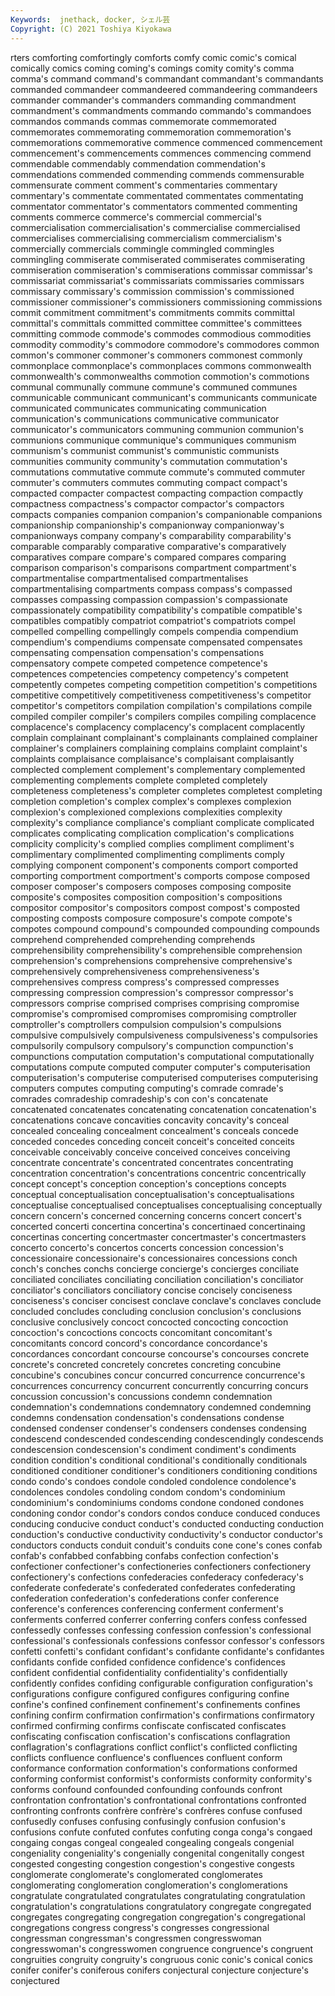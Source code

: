 ```yaml
---
Keywords:  jnethack, docker, シェル芸
Copyright: (C) 2021 Toshiya Kiyokawa
---
```

rters comforting comfortingly comforts comfy comic comic's comical
comically comics coming coming's comings comity comity's comma comma's command
command's commandant commandant's commandants commanded commandeer commandeered commandeering commandeers commander
commander's commanders commanding commandment commandment's commandments commando commando's commandoes commandos
commands commas commemorate commemorated commemorates commemorating commemoration commemoration's commemorations commemorative
commence commenced commencement commencement's commencements commences commencing commend commendable commendably
commendation commendation's commendations commended commending commends commensurable commensurate comment comment's
commentaries commentary commentary's commentate commentated commentates commentating commentator commentator's commentators
commented commenting comments commerce commerce's commercial commercial's commercialisation commercialisation's commercialise
commercialised commercialises commercialising commercialism commercialism's commercially commercials commingle commingled commingles
commingling commiserate commiserated commiserates commiserating commiseration commiseration's commiserations commissar commissar's
commissariat commissariat's commissariats commissaries commissars commissary commissary's commission commission's commissioned
commissioner commissioner's commissioners commissioning commissions commit commitment commitment's commitments commits
committal committal's committals committed committee committee's committees committing commode commode's
commodes commodious commodities commodity commodity's commodore commodore's commodores common common's
commoner commoner's commoners commonest commonly commonplace commonplace's commonplaces commons commonwealth
commonwealth's commonwealths commotion commotion's commotions communal communally commune commune's communed
communes communicable communicant communicant's communicants communicate communicated communicates communicating communication
communication's communications communicative communicator communicator's communicators communing communion communion's communions
communique communique's communiques communism communism's communist communist's communistic communists communities
community community's commutation commutation's commutations commutative commute commute's commuted commuter
commuter's commuters commutes commuting compact compact's compacted compacter compactest compacting
compaction compactly compactness compactness's compactor compactor's compactors compacts companies companion
companion's companionable companions companionship companionship's companionway companionway's companionways company company's
comparability comparability's comparable comparably comparative comparative's comparatively comparatives compare compare's
compared compares comparing comparison comparison's comparisons compartment compartment's compartmentalise compartmentalised
compartmentalises compartmentalising compartments compass compass's compassed compasses compassing compassion compassion's
compassionate compassionately compatibility compatibility's compatible compatible's compatibles compatibly compatriot compatriot's
compatriots compel compelled compelling compellingly compels compendia compendium compendium's compendiums
compensate compensated compensates compensating compensation compensation's compensations compensatory compete competed
competence competence's competences competencies competency competency's competent competently competes competing
competition competition's competitions competitive competitively competitiveness competitiveness's competitor competitor's competitors
compilation compilation's compilations compile compiled compiler compiler's compilers compiles compiling
complacence complacence's complacency complacency's complacent complacently complain complainant complainant's complainants
complained complainer complainer's complainers complaining complains complaint complaint's complaints complaisance
complaisance's complaisant complaisantly complected complement complement's complementary complemented complementing complements
complete completed completely completeness completeness's completer completes completest completing completion
completion's complex complex's complexes complexion complexion's complexioned complexions complexities complexity
complexity's compliance compliance's compliant complicate complicated complicates complicating complication complication's
complications complicity complicity's complied complies compliment compliment's complimentary complimented complimenting
compliments comply complying component component's components comport comported comporting comportment
comportment's comports compose composed composer composer's composers composes composing composite
composite's composites composition composition's compositions compositor compositor's compositors compost compost's
composted composting composts composure composure's compote compote's compotes compound compound's
compounded compounding compounds comprehend comprehended comprehending comprehends comprehensibility comprehensibility's comprehensible
comprehension comprehension's comprehensions comprehensive comprehensive's comprehensively comprehensiveness comprehensiveness's comprehensives compress
compress's compressed compresses compressing compression compression's compressor compressor's compressors comprise
comprised comprises comprising compromise compromise's compromised compromises compromising comptroller comptroller's
comptrollers compulsion compulsion's compulsions compulsive compulsively compulsiveness compulsiveness's compulsories compulsorily
compulsory compulsory's compunction compunction's compunctions computation computation's computational computationally computations
compute computed computer computer's computerisation computerisation's computerise computerised computerises computerising
computers computes computing computing's comrade comrade's comrades comradeship comradeship's con
con's concatenate concatenated concatenates concatenating concatenation concatenation's concatenations concave concavities
concavity concavity's conceal concealed concealing concealment concealment's conceals concede conceded
concedes conceding conceit conceit's conceited conceits conceivable conceivably conceive conceived
conceives conceiving concentrate concentrate's concentrated concentrates concentrating concentration concentration's concentrations
concentric concentrically concept concept's conception conception's conceptions concepts conceptual conceptualisation
conceptualisation's conceptualisations conceptualise conceptualised conceptualises conceptualising conceptually concern concern's concerned
concerning concerns concert concert's concerted concerti concertina concertina's concertinaed concertinaing
concertinas concerting concertmaster concertmaster's concertmasters concerto concerto's concertos concerts concession
concession's concessionaire concessionaire's concessionaires concessions conch conch's conches conchs concierge
concierge's concierges conciliate conciliated conciliates conciliating conciliation conciliation's conciliator conciliator's
conciliators conciliatory concise concisely conciseness conciseness's conciser concisest conclave conclave's
conclaves conclude concluded concludes concluding conclusion conclusion's conclusions conclusive conclusively
concoct concocted concocting concoction concoction's concoctions concocts concomitant concomitant's concomitants
concord concord's concordance concordance's concordances concordant concourse concourse's concourses concrete
concrete's concreted concretely concretes concreting concubine concubine's concubines concur concurred
concurrence concurrence's concurrences concurrency concurrent concurrently concurring concurs concussion concussion's
concussions condemn condemnation condemnation's condemnations condemnatory condemned condemning condemns condensation
condensation's condensations condense condensed condenser condenser's condensers condenses condensing condescend
condescended condescending condescendingly condescends condescension condescension's condiment condiment's condiments condition
condition's conditional conditional's conditionally conditionals conditioned conditioner conditioner's conditioners conditioning
conditions condo condo's condoes condole condoled condolence condolence's condolences condoles
condoling condom condom's condominium condominium's condominiums condoms condone condoned condones
condoning condor condor's condors condos conduce conduced conduces conducing conducive
conduct conduct's conducted conducting conduction conduction's conductive conductivity conductivity's conductor
conductor's conductors conducts conduit conduit's conduits cone cone's cones confab
confab's confabbed confabbing confabs confection confection's confectioner confectioner's confectioneries confectioners
confectionery confectionery's confections confederacies confederacy confederacy's confederate confederate's confederated confederates
confederating confederation confederation's confederations confer conference conference's conferences conferencing conferment
conferment's conferments conferred conferrer conferring confers confess confessed confessedly confesses
confessing confession confession's confessional confessional's confessionals confessions confessor confessor's confessors
confetti confetti's confidant confidant's confidante confidante's confidantes confidants confide confided
confidence confidence's confidences confident confidential confidentiality confidentiality's confidentially confidently confides
confiding configurable configuration configuration's configurations configure configured configures configuring confine
confine's confined confinement confinement's confinements confines confining confirm confirmation confirmation's
confirmations confirmatory confirmed confirming confirms confiscate confiscated confiscates confiscating confiscation
confiscation's confiscations conflagration conflagration's conflagrations conflict conflict's conflicted conflicting conflicts
confluence confluence's confluences confluent conform conformance conformation conformation's conformations conformed
conforming conformist conformist's conformists conformity conformity's conforms confound confounded confounding
confounds confront confrontation confrontation's confrontational confrontations confronted confronting confronts confrère
confrère's confrères confuse confused confusedly confuses confusing confusingly confusion confusion's
confusions confute confuted confutes confuting conga conga's congaed congaing congas
congeal congealed congealing congeals congenial congeniality congeniality's congenially congenital congenitally
congest congested congesting congestion congestion's congestive congests conglomerate conglomerate's conglomerated
conglomerates conglomerating conglomeration conglomeration's conglomerations congratulate congratulated congratulates congratulating congratulation
congratulation's congratulations congratulatory congregate congregated congregates congregating congregation congregation's congregational
congregations congress congress's congresses congressional congressman congressman's congressmen congresswoman congresswoman's
congresswomen congruence congruence's congruent congruities congruity congruity's congruous conic conic's
conical conics conifer conifer's coniferous conifers conjectural conjecture conjecture's conjectured
